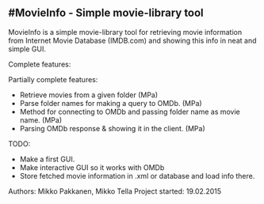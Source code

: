 #MovieInfo - Simple movie-library tool
------------------------
MovieInfo is a simple movie-library tool for retrieving movie information from
Internet Movie Database (IMDB.com) and showing this info in neat and simple GUI.

Complete features:

Partially complete features:
- Retrieve movies from a given folder (MPa)
- Parse folder names for making a query to OMDb. (MPa)
- Method for connecting to OMDb and passing folder name as movie name. (MPa)
- Parsing OMDb response & showing it in the client. (MPa)

TODO:
- Make a first GUI.
- Make interactive GUI so it works with OMDb
- Store fetched movie information in .xml or database and load info there.

Authors: Mikko Pakkanen, Mikko Tella 
Project started: 19.02.2015
